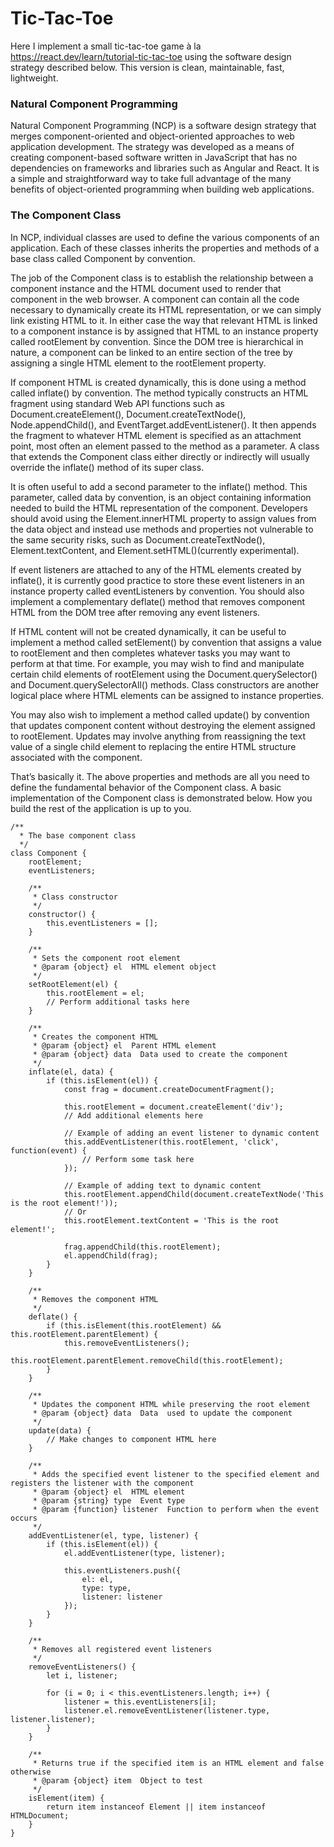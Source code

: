 # Tic-Tac-Toe
Here I implement a small tic-tac-toe game à la https://react.dev/learn/tutorial-tic-tac-toe using the software design strategy described below. This version is clean, maintainable, fast, lightweight.

### Natural Component Programming
Natural Component Programming (NCP) is a software design strategy that merges component-oriented and object-oriented approaches to web application development. The strategy was developed as a means of creating component-based software written in JavaScript that has no dependencies on frameworks and libraries such as Angular and React. It is a simple and straightforward way to take full advantage of the many benefits of object-oriented programming when building web applications.

### The Component Class
In NCP, individual classes are used to define the various components of an application. Each of these classes inherits the properties and methods of a base class called Component by convention. 

The job of the Component class is to establish the relationship between a component instance and the HTML document used to render that component in the web browser. A component can contain all the code necessary to dynamically create its HTML representation, or we can simply link existing HTML to it. In either case the way that relevant HTML is linked to a component instance is by assigned that HTML to an instance property called rootElement by convention. Since the DOM tree is hierarchical in nature, a component can be linked to an entire section of the tree by assigning a single HTML element to the rootElement property.
 
If component HTML is created dynamically, this is done using a method called inflate() by convention. The method typically constructs an HTML fragment using standard Web API functions such as Document.createElement(), Document.createTextNode(), Node.appendChild(), and EventTarget.addEventListener(). It then appends the fragment to whatever HTML element is specified as an attachment point, most often an element passed to the method as a parameter. A class that extends the Component class either directly or indirectly will usually override the inflate() method of its super class.

It is often useful to add a second parameter to the inflate() method. This parameter, called data by convention, is an object containing information needed to build the HTML representation of the component. Developers should avoid using the Element.innerHTML property to assign values from the data object and instead use methods and properties not vulnerable to the same security risks, such as Document.createTextNode(), Element.textContent, and Element.setHTML()(currently experimental).

If event listeners are attached to any of the HTML elements created by inflate(), it is currently good practice to store these event listeners in an instance property called eventListeners by convention. You should also implement a complementary deflate() method that removes component HTML from the DOM tree after removing any event listeners.

If HTML content will not be created dynamically, it can be useful to implement a method called setElement() by convention that assigns a value to rootElement and then completes whatever tasks you may want to perform at that time. For example, you may wish to find and manipulate certain child elements of rootElement using the Document.querySelector() and Document.querySelectorAll() methods. Class constructors are another logical place where HTML elements can be assigned to instance properties.

You may also wish to implement a method called update() by convention that updates component content without destroying the element assigned to rootElement. Updates may involve anything from reassigning the text value of a single child element to replacing the entire HTML structure associated with the component.

That’s basically it. The above properties and methods are all you need to define the fundamental behavior of the Component class. A basic implementation of the Component class is demonstrated below. How you build the rest of the application is up to you.

```
/**
  * The base component class
  */
class Component {
    rootElement;
    eventListeners;

    /**
     * Class constructor
     */
    constructor() {
        this.eventListeners = [];
    }
    
    /**
     * Sets the component root element
     * @param {object} el  HTML element object
     */
    setRootElement(el) {
        this.rootElement = el;
        // Perform additional tasks here
    }

    /**
     * Creates the component HTML
     * @param {object} el  Parent HTML element
     * @param {object} data  Data used to create the component
     */
    inflate(el, data) {
        if (this.isElement(el)) {
            const frag = document.createDocumentFragment();
            
            this.rootElement = document.createElement('div');
            // Add additional elements here

            // Example of adding an event listener to dynamic content
            this.addEventListener(this.rootElement, 'click', function(event) {
                // Perform some task here
            });

            // Example of adding text to dynamic content
            this.rootElement.appendChild(document.createTextNode('This is the root element!'));
            // Or
            this.rootElement.textContent = 'This is the root element!';

            frag.appendChild(this.rootElement);
            el.appendChild(frag);
        }
    }
    
    /**
     * Removes the component HTML
     */
    deflate() {
        if (this.isElement(this.rootElement) && this.rootElement.parentElement) {
            this.removeEventListeners();
            this.rootElement.parentElement.removeChild(this.rootElement);
        }
    }

    /**
     * Updates the component HTML while preserving the root element
     * @param {object} data  Data  used to update the component
     */
    update(data) {
        // Make changes to component HTML here
    }
    
    /**
     * Adds the specified event listener to the specified element and registers the listener with the component
     * @param {object} el  HTML element
     * @param {string} type  Event type
     * @param {function} listener  Function to perform when the event occurs
     */
    addEventListener(el, type, listener) {
        if (this.isElement(el)) {
            el.addEventListener(type, listener);
            
            this.eventListeners.push({
                el: el,
                type: type,
                listener: listener
            });
        }
    }
    
    /**
     * Removes all registered event listeners
     */
    removeEventListeners() {
        let i, listener;
        
        for (i = 0; i < this.eventListeners.length; i++) {
            listener = this.eventListeners[i];
            listener.el.removeEventListener(listener.type, listener.listener);
        }
    }
    
    /**
     * Returns true if the specified item is an HTML element and false otherwise
     * @param {object} item  Object to test
     */
    isElement(item) {
        return item instanceof Element || item instanceof HTMLDocument;  
    }
}
```
